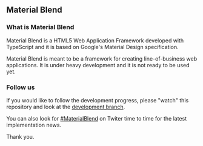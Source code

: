 ## Material Blend

### What is Material Blend
Material Blend is a HTML5 Web Application Framework developed with TypeScript
and it is based on Google's Material Design specification.

Material Blend is meant to be a framework for creating line-of-business web
applications. It is under heavy development and it is not ready to be used yet.

### Follow us
If you would like to follow the development progress, please "watch" this 
repository and look at the [development branch](https://github.com/blendsdk/material-blend/tree/devel). 

You can also look for [#MaterialBlend](https://twitter.com/search?q=materialblend&src=typd)
on Twiter time to time for the latest implementation news.

Thank you.
